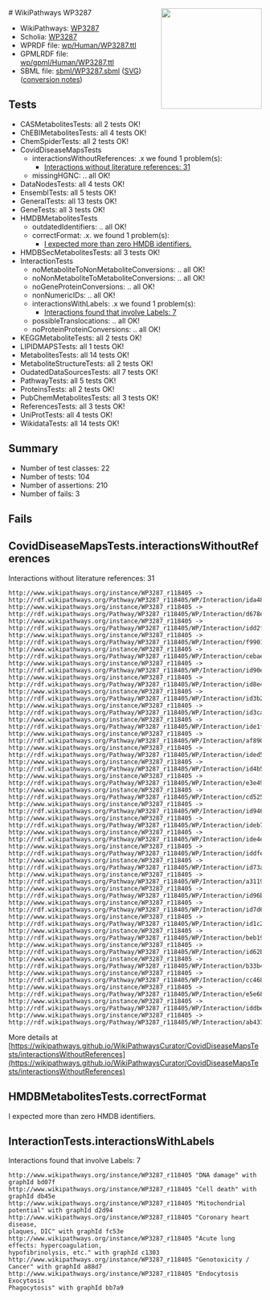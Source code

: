 <img style="float: right; width: 200px" src="../logo.png" />
# WikiPathways WP3287

* WikiPathways: [WP3287](https://identifiers.org/wikipathways:WP3287)
* Scholia: [WP3287](https://scholia.toolforge.org/wikipathways/WP3287)
* WPRDF file: [wp/Human/WP3287.ttl](../wp/Human/WP3287.ttl)
* GPMLRDF file: [wp/gpml/Human/WP3287.ttl](../wp/gpml/Human/WP3287.ttl)
* SBML file: [sbml/WP3287.sbml](../sbml/WP3287.sbml) ([SVG](../sbml/WP3287.svg)) ([conversion notes](../sbml/WP3287.txt))

## Tests
* CASMetabolitesTests: all 2 tests OK!
* ChEBIMetabolitesTests: all 4 tests OK!
* ChemSpiderTests: all 2 tests OK!
* CovidDiseaseMapsTests
    * interactionsWithoutReferences: .x we found 1 problem(s):
        * [Interactions without literature references: 31](#9701cd20)
    * missingHGNC: .. all OK!
* DataNodesTests: all 4 tests OK!
* EnsemblTests: all 5 tests OK!
* GeneralTests: all 13 tests OK!
* GeneTests: all 3 tests OK!
* HMDBMetabolitesTests
    * outdatedIdentifiers: .. all OK!
    * correctFormat: .x. we found 1 problem(s):
        * [I expected more than zero HMDB identifiers.](#ad154c1e)
* HMDBSecMetabolitesTests: all 3 tests OK!
* InteractionTests
    * noMetaboliteToNonMetaboliteConversions: .. all OK!
    * noNonMetaboliteToMetaboliteConversions: .. all OK!
    * noGeneProteinConversions: .. all OK!
    * nonNumericIDs: .. all OK!
    * interactionsWithLabels: .x we found 1 problem(s):
        * [Interactions found that involve Labels: 7](#630d267e)
    * possibleTranslocations: .. all OK!
    * noProteinProteinConversions: .. all OK!
* KEGGMetaboliteTests: all 2 tests OK!
* LIPIDMAPSTests: all 1 tests OK!
* MetabolitesTests: all 14 tests OK!
* MetaboliteStructureTests: all 2 tests OK!
* OudatedDataSourcesTests: all 7 tests OK!
* PathwayTests: all 5 tests OK!
* ProteinsTests: all 2 tests OK!
* PubChemMetabolitesTests: all 3 tests OK!
* ReferencesTests: all 3 tests OK!
* UniProtTests: all 4 tests OK!
* WikidataTests: all 14 tests OK!


## Summary

* Number of test classes: 22
* Number of tests: 104
* Number of assertions: 210
* Number of fails: 3

## Fails

<a name="9701cd20" />

## CovidDiseaseMapsTests.interactionsWithoutReferences

Interactions without literature references: 31
```
http://www.wikipathways.org/instance/WP3287_r118405 -> http://rdf.wikipathways.org/Pathway/WP3287_r118405/WP/Interaction/ida485da1f
http://www.wikipathways.org/instance/WP3287_r118405 -> http://rdf.wikipathways.org/Pathway/WP3287_r118405/WP/Interaction/d678e
http://www.wikipathways.org/instance/WP3287_r118405 -> http://rdf.wikipathways.org/Pathway/WP3287_r118405/WP/Interaction/idd2f1032b
http://www.wikipathways.org/instance/WP3287_r118405 -> http://rdf.wikipathways.org/Pathway/WP3287_r118405/WP/Interaction/f9901
http://www.wikipathways.org/instance/WP3287_r118405 -> http://rdf.wikipathways.org/Pathway/WP3287_r118405/WP/Interaction/cebae
http://www.wikipathways.org/instance/WP3287_r118405 -> http://rdf.wikipathways.org/Pathway/WP3287_r118405/WP/Interaction/id90edc79e
http://www.wikipathways.org/instance/WP3287_r118405 -> http://rdf.wikipathways.org/Pathway/WP3287_r118405/WP/Interaction/id8e4bb9ab
http://www.wikipathways.org/instance/WP3287_r118405 -> http://rdf.wikipathways.org/Pathway/WP3287_r118405/WP/Interaction/id3b28ebe0
http://www.wikipathways.org/instance/WP3287_r118405 -> http://rdf.wikipathways.org/Pathway/WP3287_r118405/WP/Interaction/id3ca79b47
http://www.wikipathways.org/instance/WP3287_r118405 -> http://rdf.wikipathways.org/Pathway/WP3287_r118405/WP/Interaction/ide1f14431
http://www.wikipathways.org/instance/WP3287_r118405 -> http://rdf.wikipathways.org/Pathway/WP3287_r118405/WP/Interaction/af890
http://www.wikipathways.org/instance/WP3287_r118405 -> http://rdf.wikipathways.org/Pathway/WP3287_r118405/WP/Interaction/ided5232ac
http://www.wikipathways.org/instance/WP3287_r118405 -> http://rdf.wikipathways.org/Pathway/WP3287_r118405/WP/Interaction/id4b54811
http://www.wikipathways.org/instance/WP3287_r118405 -> http://rdf.wikipathways.org/Pathway/WP3287_r118405/WP/Interaction/e3e49
http://www.wikipathways.org/instance/WP3287_r118405 -> http://rdf.wikipathways.org/Pathway/WP3287_r118405/WP/Interaction/cd525
http://www.wikipathways.org/instance/WP3287_r118405 -> http://rdf.wikipathways.org/Pathway/WP3287_r118405/WP/Interaction/id946e8fec
http://www.wikipathways.org/instance/WP3287_r118405 -> http://rdf.wikipathways.org/Pathway/WP3287_r118405/WP/Interaction/ideb7b8d6
http://www.wikipathways.org/instance/WP3287_r118405 -> http://rdf.wikipathways.org/Pathway/WP3287_r118405/WP/Interaction/ide4e16319
http://www.wikipathways.org/instance/WP3287_r118405 -> http://rdf.wikipathways.org/Pathway/WP3287_r118405/WP/Interaction/iddfeae967
http://www.wikipathways.org/instance/WP3287_r118405 -> http://rdf.wikipathways.org/Pathway/WP3287_r118405/WP/Interaction/id73a5139c
http://www.wikipathways.org/instance/WP3287_r118405 -> http://rdf.wikipathways.org/Pathway/WP3287_r118405/WP/Interaction/a3119
http://www.wikipathways.org/instance/WP3287_r118405 -> http://rdf.wikipathways.org/Pathway/WP3287_r118405/WP/Interaction/id96b07c7
http://www.wikipathways.org/instance/WP3287_r118405 -> http://rdf.wikipathways.org/Pathway/WP3287_r118405/WP/Interaction/id7d633b90
http://www.wikipathways.org/instance/WP3287_r118405 -> http://rdf.wikipathways.org/Pathway/WP3287_r118405/WP/Interaction/id1c2bda66
http://www.wikipathways.org/instance/WP3287_r118405 -> http://rdf.wikipathways.org/Pathway/WP3287_r118405/WP/Interaction/beb19
http://www.wikipathways.org/instance/WP3287_r118405 -> http://rdf.wikipathways.org/Pathway/WP3287_r118405/WP/Interaction/id62bbc58c
http://www.wikipathways.org/instance/WP3287_r118405 -> http://rdf.wikipathways.org/Pathway/WP3287_r118405/WP/Interaction/b33b4
http://www.wikipathways.org/instance/WP3287_r118405 -> http://rdf.wikipathways.org/Pathway/WP3287_r118405/WP/Interaction/cc468
http://www.wikipathways.org/instance/WP3287_r118405 -> http://rdf.wikipathways.org/Pathway/WP3287_r118405/WP/Interaction/e5e68
http://www.wikipathways.org/instance/WP3287_r118405 -> http://rdf.wikipathways.org/Pathway/WP3287_r118405/WP/Interaction/iddbe606f
http://www.wikipathways.org/instance/WP3287_r118405 -> http://rdf.wikipathways.org/Pathway/WP3287_r118405/WP/Interaction/ab437
```

More details at [https://wikipathways.github.io/WikiPathwaysCurator/CovidDiseaseMapsTests/interactionsWithoutReferences](https://wikipathways.github.io/WikiPathwaysCurator/CovidDiseaseMapsTests/interactionsWithoutReferences)

<a name="ad154c1e" />

## HMDBMetabolitesTests.correctFormat

I expected more than zero HMDB identifiers.
<a name="630d267e" />

## InteractionTests.interactionsWithLabels

Interactions found that involve Labels: 7
```
http://www.wikipathways.org/instance/WP3287_r118405 "DNA damage" with graphId bd07f
http://www.wikipathways.org/instance/WP3287_r118405 "Cell death" with graphId db45e
http://www.wikipathways.org/instance/WP3287_r118405 "Mitochondrial potential" with graphId d2d94
http://www.wikipathways.org/instance/WP3287_r118405 "Coronary heart disease, 
plaques, DIC" with graphId fc53e
http://www.wikipathways.org/instance/WP3287_r118405 "Acute lung effects: hypercoagulation, 
hypofibrinolysis, etc." with graphId c1303
http://www.wikipathways.org/instance/WP3287_r118405 "Genotoxicity / Cancer" with graphId a88d7
http://www.wikipathways.org/instance/WP3287_r118405 "Endocytosis
Exocytosis
Phagocytosis" with graphId bb7a9
```

